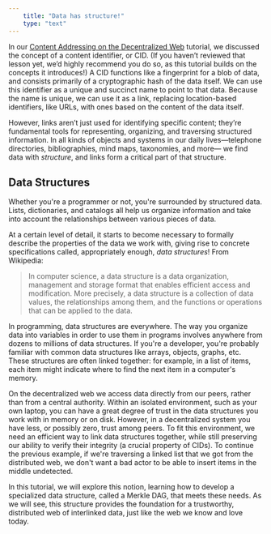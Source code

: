 ```yaml
---
    title: "Data has structure!"
    type: "text"
---
```


In our [Content Addressing on the Decentralized
Web](https://proto.school/content-addressing) tutorial, we discussed the
concept of a content identifier, or CID. (If you haven’t reviewed
that lesson yet, we’d highly recommend you do so, as this
tutorial builds on the concepts it introduces!) A CID functions
like a fingerprint for a blob of data, and consists primarily of
a cryptographic hash of the data itself. We can use this
identifier as a unique and succinct name to point to that data.
Because the name is unique, we can use it as a link, replacing
location-based identifiers, like URLs, with ones based on the
content of the data itself.

However, links aren’t just used for identifying specific content;
they’re fundamental tools for representing, organizing, and
traversing structured information. In all kinds of objects and
systems in our daily lives&mdash;telephone directories,
bibliographies, mind maps, taxonomies, and more&mdash; we find
data with *structure*, and links form a critical part of that
structure.

## Data Structures

Whether you're a programmer or not, you're surrounded by
structured data. Lists, dictionaries, and catalogs all help us
organize information and take into account the relationships
between various pieces of data.

At a certain level of detail, it starts to become necessary to
formally describe the properties of the data we work with, giving
rise to concrete specifications called, appropriately enough,
*data structures*! From Wikipedia:

> In computer science, a data structure is a data organization,
> management and storage format that enables efficient access and
> modification. More precisely, a data structure is a collection of
> data values, the relationships among them, and the functions or
> operations that can be applied to the data.

In programming, data structures are everywhere. The way you
organize data into variables in order to use them in programs
involves anywhere from dozens to millions of data structures. If
you're a developer, you're probably familiar with common data
structures like arrays, objects, graphs, etc. These structures
are often linked together: for example, in a list of items, each
item might indicate where to find the next item in a computer's
memory.

On the decentralized web we access data directly from our peers,
rather than from a central authority. Within an isolated
environment, such as your own laptop, you can have a great degree
of trust in the data structures you work with in memory or on
disk. However, in a decentralized system you have less, or
possibly zero, trust among peers. To fit this environment, we
need an efficient way to link data structures together, while
still preserving our ability to verify their integrity (a crucial
property of CIDs). To continue the previous example, if we're
traversing a linked list that we got from the distributed web, we don't
want a bad actor to be able to insert items in the middle
undetected.

In this tutorial, we will explore this notion, learning how to
develop a specialized data structure, called a Merkle DAG, that
meets these needs. As we will see, this structure provides the
foundation for a trustworthy, distributed web of interlinked
data, just like the web we know and love today.
